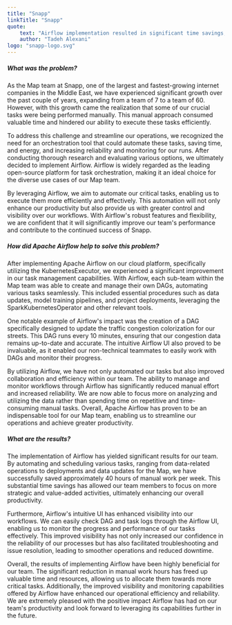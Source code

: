 ```yaml
---
title: "Snapp"
linkTitle: "Snapp"
quote:
    text: "Airflow implementation resulted in significant time savings, increased productivity, and improved operational efficiency for our Map team at Snapp."
    author: "Tadeh Alexani"
logo: "snapp-logo.svg"
---
```


##### What was the problem?
As the Map team at Snapp, one of the largest and fastest-growing internet companies in the Middle East, we have experienced significant growth over the past couple of years, expanding from a team of 7 to a team of 60. However, with this growth came the realization that some of our crucial tasks were being performed manually. This manual approach consumed valuable time and hindered our ability to execute these tasks efficiently.

To address this challenge and streamline our operations, we recognized the need for an orchestration tool that could automate these tasks, saving time, and energy, and increasing reliability and monitoring for our runs. After conducting thorough research and evaluating various options, we ultimately decided to implement Airflow. Airflow is widely regarded as the leading open-source platform for task orchestration, making it an ideal choice for the diverse use cases of our Map team.

By leveraging Airflow, we aim to automate our critical tasks, enabling us to execute them more efficiently and effectively. This automation will not only enhance our productivity but also provide us with greater control and visibility over our workflows. With Airflow's robust features and flexibility, we are confident that it will significantly improve our team's performance and contribute to the continued success of Snapp.

##### How did Apache Airflow help to solve this problem?
After implementing Apache Airflow on our cloud platform, specifically utilizing the KubernetesExecutor, we experienced a significant improvement in our task management capabilities. With Airflow, each sub-team within the Map team was able to create and manage their own DAGs, automating various tasks seamlessly. This included essential procedures such as data updates, model training pipelines, and project deployments, leveraging the SparkKubernetesOperator and other relevant tools.

One notable example of Airflow's impact was the creation of a DAG specifically designed to update the traffic congestion colorization for our streets. This DAG runs every 10 minutes, ensuring that our congestion data remains up-to-date and accurate. The intuitive Airflow UI also proved to be invaluable, as it enabled our non-technical teammates to easily work with DAGs and monitor their progress.

By utilizing Airflow, we have not only automated our tasks but also improved collaboration and efficiency within our team. The ability to manage and monitor workflows through Airflow has significantly reduced manual effort and increased reliability. We are now able to focus more on analyzing and utilizing the data rather than spending time on repetitive and time-consuming manual tasks. Overall, Apache Airflow has proven to be an indispensable tool for our Map team, enabling us to streamline our operations and achieve greater productivity.

##### What are the results?
The implementation of Airflow has yielded significant results for our team. By automating and scheduling various tasks, ranging from data-related operations to deployments and data updates for the Map, we have successfully saved approximately 40 hours of manual work per week. This substantial time savings has allowed our team members to focus on more strategic and value-added activities, ultimately enhancing our overall productivity.

Furthermore, Airflow's intuitive UI has enhanced visibility into our workflows. We can easily check DAG and task logs through the Airflow UI, enabling us to monitor the progress and performance of our tasks effectively. This improved visibility has not only increased our confidence in the reliability of our processes but has also facilitated troubleshooting and issue resolution, leading to smoother operations and reduced downtime.

Overall, the results of implementing Airflow have been highly beneficial for our team. The significant reduction in manual work hours has freed up valuable time and resources, allowing us to allocate them towards more critical tasks. Additionally, the improved visibility and monitoring capabilities offered by Airflow have enhanced our operational efficiency and reliability. We are extremely pleased with the positive impact Airflow has had on our team's productivity and look forward to leveraging its capabilities further in the future.
